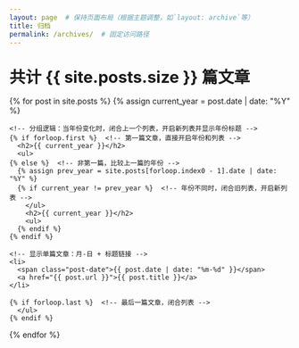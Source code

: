 ```yaml
---
layout: page  # 保持页面布局（根据主题调整，如`layout: archive`等）
title: 归档  
permalink: /archives/  # 固定访问路径
---
```


<!-- 可选：添加内联样式优化显示效果 -->
<style>
.archives {
  max-width: 800px;
  margin: 2rem auto;
}
/* 年份标题 */
.archives h2 {
  margin: 2rem 0 1rem;
  font-size: 1.8rem;
  font-weight: 700;
}
/* 文章列表 */
.archives ul {
  list-style: none;
  padding-left: 1.5rem;
  margin-bottom: 2rem;
}
.archives li {
  margin: 0.5rem 0;
  line-height: 1.6;
}
/* 日期样式 */
.post-date {
  color: #666;
  margin-right: 1.5rem;
}
</style>

<div class="archives">
  <h2>共计 {{ site.posts.size }} 篇文章</h2>  <!-- 显示文章总数 -->
  {% for post in site.posts %}  <!-- 遍历所有文章（默认按发布时间倒序） -->
    {% assign current_year = post.date | date: "%Y" %}  <!-- 获取当前文章年份 -->
    
    <!-- 分组逻辑：当年份变化时，闭合上一个列表，开启新列表并显示年份标题 -->
    {% if forloop.first %}  <!-- 第一篇文章，直接开启年份和列表 -->
      <h2>{{ current_year }}</h2>
      <ul>
    {% else %}  <!-- 非第一篇，比较上一篇的年份 -->
      {% assign prev_year = site.posts[forloop.index0 - 1].date | date: "%Y" %}
      {% if current_year != prev_year %}  <!-- 年份不同时，闭合旧列表，开启新列表 -->
        </ul>
        <h2>{{ current_year }}</h2>
        <ul>
      {% endif %}
    {% endif %}
    
    <!-- 显示单篇文章：月-日 + 标题链接 -->
    <li>
      <span class="post-date">{{ post.date | date: "%m-%d" }}</span>
      <a href="{{ post.url }}">{{ post.title }}</a>
    </li>
    
    {% if forloop.last %}  <!-- 最后一篇文章，闭合列表 -->
      </ul>
    {% endif %}
  {% endfor %}
</div>
